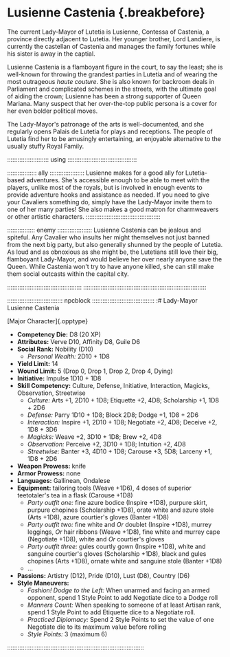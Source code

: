 # Lusienne Castenia {.breakbefore}

The current Lady-Mayor of Lutetia is Lusienne, Contessa of Castenia, a province directly adjacent to
Lutetia. Her younger brother, Lord Landiere, is currently the castellan of Castenia and manages the
family fortunes while his sister is away in the captial.

Lusienne Castenia is a flamboyant figure in the court, to say the least; she is well-known for throwing
the grandest parties in Lutetia and of wearing the most outrageous *haute couture*. She is also known
for backroom deals in Parliament and complicated schemes in the streets, with the ultimate goal of 
aiding the crown; Lusienne has been a strong supporter of Queen Mariana. Many suspect that her
over-the-top public persona is a cover for her even bolder political moves.

The Lady-Mayor's patronage of the arts is well-documented, and she regularly opens Palais de Lutetia
for plays and receptions. The people of Lutetia find her to be amusingly entertaining, an enjoyable
alternative to the usually stuffy Royal Family.

:::::::::::::::::::::::: using ::::::::::::::::::::::::::::::::::::::::

::::::::::::::::: ally ::::::::::::::::::::
Lusienne makes for a good ally for Lutetia-based adventures.
She's accessible enough to be able to meet with the players,
unlike most of the royals, but is involved in enough events 
to provide adventure hooks and assistance as needed. If you
need to give your Cavaliers something do, simply have the Lady-Mayor
invite them to one of her many parties! She also makes a good
matron for charmweavers or other artistic characters.
:::::::::::::::::::::::::::::::::::::::::::

:::::::::::::::: enemy ::::::::::::::::::::
Lusienne Castenia can be jealous and spiteful. Any Cavalier who
insults her might themselves not just banned from the next big
party, but also generally shunned by the people of Lutetia. As
loud and as obnoxious as she might be, the Lutetians still love
their big, flamboyant Lady-Mayor, and would believe her over nearly
anyone save the Queen. While Castenia won't try to have anyone
killed, she can still make them social outcasts within the capital
city.

:::::::::::::::::::::::::::::::::::::::::::
:::::::::::::::::::::::::::::::::::::::::::::::::::::::::::::::::::::::

:::::::::::::::::::::::::::::::: npcblock ::::::::::::::::::::::::::::::::::::
:# Lady-Mayor Lusienne Castenia

[Major Character]{.opptype}

- **Competency Die:** D8 (20 XP)
- **Attributes:** Verve D10, Affinity D8, Guile D6
- **Social Rank:** Nobility (D10)
  - *Personal Wealth:* 2D10 + 1D8
- **Yield Limit:** 14
- **Wound Limit:** 5 (Drop 0, Drop 1, Drop 2, Drop 4, Dying)
- **Initiative:** Impulse 1D10 + 1D8
- **Skill Competency:** Culture, Defense, Initiative, Interaction, Magicks, Observation, Streetwise
  - *Culture:*        Arts +1, 2D10 + 1D8; Etiquette +2, 4D8; Scholarship +1, 1D8 + 2D6
  - *Defense:*        Parry 1D10 + 1D8; Block 2D8; Dodge +1, 1D8 + 2D6
  - *Interaction:*    Inspire +1, 2D10 + 1D8; Negotiate +2, 4D8; Deceive +2, 1D8 + 3D6
  - *Magicks:*        Weave +2, 3D10 + 1D8; Brew +2, 4D8
  - *Observation:*    Perceive +2, 3D10 + 1D8; Intuition +2, 4D8
  - *Streetwise:*     Banter +3, 4D10 + 1D8; Carouse +3, 5D8; Larceny +1, 1D8 + 2D6
- **Weapon Prowess:** knife
- **Armor Prowess:** none
- **Languages:** Gallinean, Ondalese
- **Equipment:** tailoring tools (Weave +1D6), 4 doses of superior teetotaler's tea in a flask (Carouse +1D8)
  - *Party outfit one:* fine azure bodice (Inspire +1D8), purpure skirt, purpure chopines (Scholarship +1D8), orate white and azure stole (Arts +1D8), azure courtier's gloves (Banter +1D8)
  - *Party outfit two:* fine white and *Or* doublet (Inspire +1D8), murrey leggings, *Or* hair ribbons (Weave +1D8), fine white and murrey cape (Negotiate +1D8), white and *Or* courtier's gloves
  - *Party outfit three:* gules courtly gown (Inspire +1D8), white and sanguine courtier's gloves (Scholarship +1D8), black and gules chopines (Arts +1D8), ornate white and sanguine stole (Banter +1D8)
  - ...
- **Passions:** 
    Artistry               (D12),
    Pride                  (D10), 
    Lust                    (D8), 
    Country                 (D6)
- **Style Maneuvers:**
  - *Fashion! Dodge to the Left:* When unarmed and facing an armed opponent, spend 1 Style Point to add Negotiate dice to a Dodge roll
  - *Manners Count:* When speaking to someone of at least Artisan rank, spend 1 Style Point to add Etiquette dice to a Negotiate roll.
  - *Practiced Diplomacy:* Spend 2 Style Points to set the value of one Negotiate die to its maximum value before rolling
  - *Style Points:* 3 (maximum 6)

:::::::::::::::::::::::::::::::::::::::::::::::::::::::::::::::::::::::::::::::

